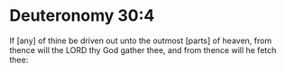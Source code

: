 # Deuteronomy 30:4

If [any] of thine be driven out unto the outmost [parts] of heaven, from thence will the LORD thy God gather thee, and from thence will he fetch thee: